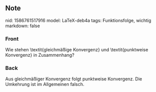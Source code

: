 ## Note
nid: 1586761517916
model: LaTeX-deb4a
tags: Funktionsfolge, wichtig
markdown: false

### Front
Wie stehen \textit{gleichmäßige Konvergenz} und \textit{punktweise Konvergenz} in Zusammenhang?

### Back
Aus gleichmäßiger Konvergenz folgt punktweise Konvergenz. Die Umkehrung ist im Allgemeinen falsch.
